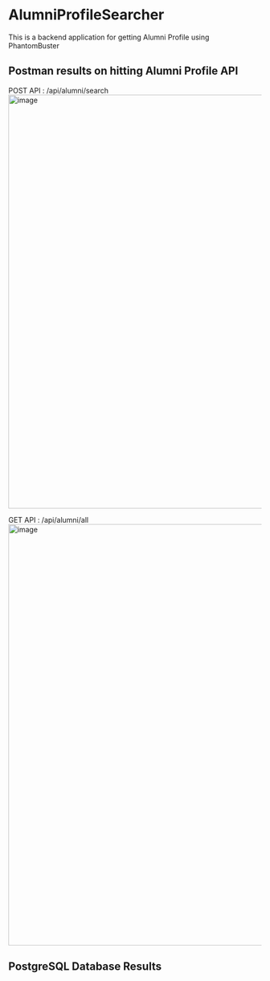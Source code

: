 # AlumniProfileSearcher
This is a backend application for getting Alumni Profile using PhantomBuster

## Postman results on hitting Alumni Profile API
POST API : /api/alumni/search
<img width="1316" height="822" alt="image" src="https://github.com/user-attachments/assets/9045640f-104d-449b-9495-413db2157c60" />

GET API : /api/alumni/all
<img width="1341" height="837" alt="image" src="https://github.com/user-attachments/assets/06f0b4cb-45c1-426d-a3a0-86d38c15a7e4" />

## PostgreSQL Database Results


